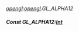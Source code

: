 _[opengl](../../modules/opengl/opengl-module.md):[opengl](../../modules/opengl/opengl-module.md).GL\_ALPHA12_
##### Const GL\_ALPHA12:[Int](../../modules/wonkey/wonkey-types-int.md)
